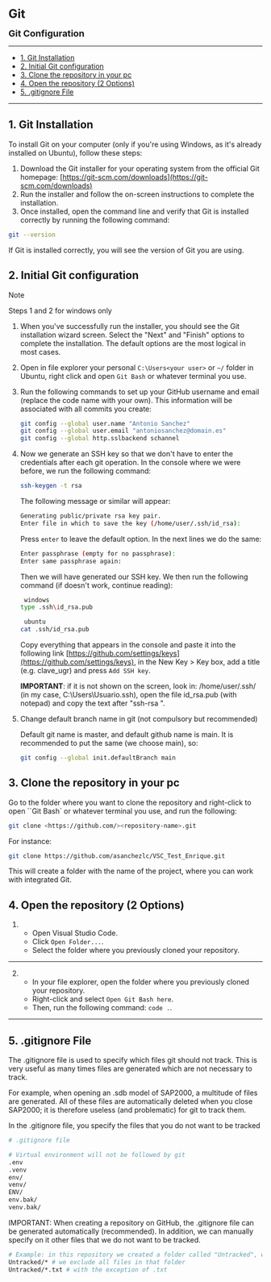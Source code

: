 <font size="5"> **Git** </font>

<font size="4"> **Git Configuration** </font>

---

<!-- TOC tocDepth:2..3 chapterDepth:2..6 -->

- [1. Git Installation](#1-git-installation)
- [2. Initial Git configuration](#2-initial-git-configuration)
- [3. Clone the repository in your pc](#3-clone-the-repository-in-your-pc)
- [4. Open the repository (2 Options)](#4-open-the-repository-2-options)
- [5. .gitignore File](#5-gitignore-file)

<!-- /TOC -->

---

## 1. Git Installation

To install Git on your computer (only if you're using Windows, as it's already installed on Ubuntu), follow these steps:

1. Download the Git installer for your operating system from the official Git homepage: [https://git-scm.com/downloads](https://git-scm.com/downloads)
2. Run the installer and follow the on-screen instructions to complete the installation.
3. Once installed, open the command line and verify that Git is installed correctly by running the following command:

````bash
git --version
````

If Git is installed correctly, you will see the version of Git you are using.

## 2. Initial Git configuration

> [!NOTE]
> Steps 1 and 2 for windows only

1. When you've successfully run the installer, you should see the Git installation wizard screen. Select the "Next" and "Finish" options to complete the installation. The default options are the most logical in most cases.
2. Open in file explorer your personal `C:\Users<your user>` or `~/` folder in Ubuntu, right click and open `Git Bash` or whatever terminal you use.
3. Run the following commands to set up your GitHub username and email (replace the code name with your own). This information will be associated with all commits you create:

    ````bash
    git config --global user.name "Antonio Sanchez"
    git config --global user.email "antoniosanchez@domain.es"
    git config --global http.sslbackend schannel
    ````

4. Now we generate an SSH key so that we don't have to enter the credentials after each git operation. In the console where we were before, we run the following command:

    ````bash
    ssh-keygen -t rsa
    ````

    The following message or similar will appear:

    ````bash
    Generating public/private rsa key pair.
    Enter file in which to save the key (/home/user/.ssh/id_rsa):
    ````

    Press `enter` to leave the default option. In the next lines we do the same:

    ````bash
    Enter passphrase (empty for no passphrase):
    Enter same passphrase again:
    ````

    Then we will have generated our SSH key. We then run the following command (if doesn't work, continue reading):

    ````bash
     windows
    type .ssh\id_rsa.pub
    
     ubuntu
    cat .ssh/id_rsa.pub
    ````

    Copy everything that appears in the console and paste it into the following link [https://github.com/settings/keys](https://github.com/settings/keys), in the New Key > Key box, add a title (e.g. clave_ugr) and press ``Add SSH key``.

    **IMPORTANT**: if it is not shown on the screen, look in: /home/user/.ssh/ (in my case, C:\Users\Usuario\.ssh), open the file id_rsa.pub (with notepad) and copy the text after "ssh-rsa ".


5. Change default branch name in git (not compulsory but recommended)

    Default git name is master, and default github name is main. It is recommended to put the same (we choose main), so:

    ````bash
    git config --global init.defaultBranch main
    ````

## 3. Clone the repository in your pc

Go to the folder where you want to clone the repository and right-click to open ``Git Bash` or whatever terminal you use, and run the following:

````bash
git clone <https://github.com/><repository-name>.git
````

For instance:

````bash
git clone https://github.com/asanchezlc/VSC_Test_Enrique.git
````

This will create a folder with the name of the project, where you can work with integrated Git.


## 4. Open the repository (2 Options)

1. - Open Visual Studio Code.
   - Click ``Open Folder...``.
   - Select the folder where you previously cloned your repository.

---

2. - In your file explorer, open the folder where you previously cloned your repository.
   - Right-click and select ``Open Git Bash here``.
   - Then, run the following command: ``code .``.

---

## 5. .gitignore File

The .gitignore file is used to specify which files git should not track. This is very useful as many times files are generated which are not necessary to track.

For example, when opening an .sdb model of SAP2000, a multitude of files are generated. All of these files are automatically deleted when you close SAP2000; it is therefore useless (and problematic) for git to track them.

In the .gitignore file, you specify the files that you do not want to be tracked

````bash
# .gitignore file

# Virtual environment will not be followed by git
.env
.venv
env/
venv/
ENV/
env.bak/
venv.bak/
````

IMPORTANT: When creating a repository on GitHub, the .gitignore file can be generated automatically (recommended). In addition, we can manually specify on it other files that we do not want to be tracked.

````bash
# Example: in this repository we created a folder called "Untracked", whose files we don't want to track except txt files
Untracked/* # we exclude all files in that folder
Untracked/*.txt # with the exception of .txt
````